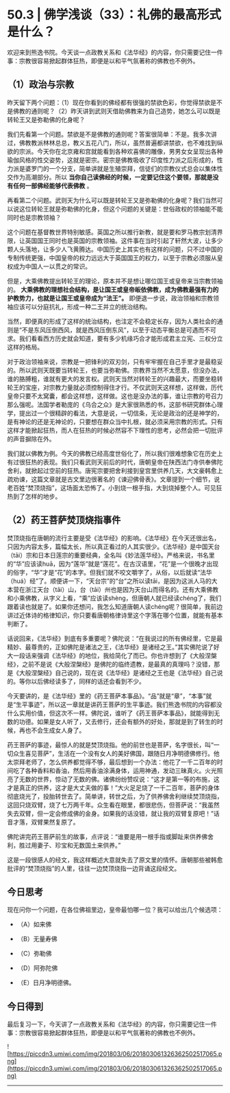 # 50.3 | 佛学浅谈（33）：礼佛的最高形式是什么？

欢迎来到熊逸书院。今天谈一点政教关系和《法华经》的内容，你只需要记住一件事：宗教很容易掀起群体狂热，即便是以和平气氛著称的佛教也不例外。

## （1）政治与宗教

昨天留下两个问题：（1）现在你看到的佛经都有很强的禁欲色彩，你觉得禁欲是不是佛教的通则呢？（2）昨天讲到武则天借助佛教来为自己造势，她怎么可以既是转轮王又是弥勒佛的化身呢？

我们先看第一个问题。禁欲是不是佛教的通则呢？答案很简单：不是。我多次讲过，佛教教派林林总总，教义五花八门，所以，虽然普遍都讲禁欲，也不难找到纵欲的宗派。今天你在北京雍和宫就能看到各种欢喜佛的雕像，男男女女呈现出各种瑜伽风格的性交姿势，这就是密宗。密宗是佛教吸收了印度性力派之后形成的，性力派是婆罗门的一个分支，简单讲就是生殖崇拜，信徒们的宗教仪式总会以集体性交作为高潮部分。所以 **当你自己读佛经的时候，一定要记住这个要领，那就是没有任何一部佛经能够代表佛教** 。

再看第二个问题。武则天为什么可以既是转轮王又是弥勒佛的化身呢？我们当然可以说这位转轮王就是弥勒佛的化身，但这个问题的关键是：世俗政权的领袖能不能同时也是宗教领袖？

这个问题在基督教世界特别敏感。英国之所以推行新教，就是要和罗马教宗划清界限，让英国国王同时也是英国的宗教领袖。这件事在当时引起了轩然大波，让多少颗人头落地，让多少人飞黄腾达。中国历史上其实也有这样的问题，只不过中国的专制传统更强，中国皇帝的权力远远大于英国国王的权力，以至于宗教必须服从皇权成为中国人一以贯之的常识。

但是，大乘佛教提出转轮王的理论，原本并不是想让哪位国王或皇帝来当宗教领袖的。 **大乘佛教的理想社会结构，是让国王或皇帝皈依佛教，成为佛教最强有力的护教势力，也就是让国王或皇帝成为“法王”。** 即便退一步说，政治领袖和宗教领袖应该可以分庭抗礼，形成一种二王并立的统治结构。

当然，即便真的形成了这样的统治结构，也注定不会稳定长存，因为人类社会的通则是“不是东风压倒西风，就是西风压倒东风”，以至于动态平衡总是可遇而不可求。我们看看西方历史就会知道，要有多少机缘巧合才能形成君主立宪、三权分立这样的格局。

对于政治领袖来说，宗教是一把锋利的双刃剑，只有牢牢握在自己手里才是最稳妥的。所以武则天既要当转轮王，也要当弥勒佛。宗教界当然不太愿意，但没办法，谁的胳膊粗，谁就有更大的发言权。武则天当然对转轮王的兴趣最大，而要坐稳转轮王的宝座，对宗教力量就必须控制得住才行。不仅武则天这样想，这样做，历代皇帝只要不太窝囊，都会这样想，这样做。这也是没办法的事，谁让宗教的号召力那么强呢。法国学者勒庞的《乌合之众》是大家很熟悉的书，这部书研究群体心理学，提出过一个很精辟的看法，大意是说，一切信条，无论是政治的还是神学的，是有神论的还是无神论的，只要想在群众当中扎根，就必须采用宗教的形式。只有这样才能掀起狂热，而人在狂热的时候必然容不下理性的思考，必然会把一切批评的声音摒除在外。

我们就以佛教为例。今天的佛教已经高度世俗化了，所以我们很难想象它在历史上有过很狂热的表现。我们只看武则天前后的时代，唐朝皇帝在陕西法门寺供奉佛陀舍利，就掀起过空前的狂热。唐宪宗要把舍利接到皇宫里供养几天，大文豪韩愈上疏劝谏，这篇文章就是古文里边很著名的《谏迎佛骨表》。文章提到一个细节，说老百姓“焚顶烧指”，这场面太恐怖了。小到烧一根手指，大到烧掉整个人。可见狂热到了怎样的地步。

## （2）药王菩萨焚顶烧指事件

焚顶烧指在唐朝的流行主要是受《法华经》的影响。《法华经》在今天还很出名，只因为内容太多，篇幅太长，所以真正看过的人其实很少。《法华经》是中国天台（tāi）宗和日本日莲宗的重要经典，全名叫《妙法莲华经》。严格来说，书名里的“华”应该读huā，因为“莲华”就是“莲花”。在古汉语里，“花”是一个很晚才出现的俗字，“华”才是“花”的本字。但我们就不咬文嚼字了，从俗，以后就读“法华（huá）经”了。顺便讲一下，“天台宗”的“台”之所以读tāi，是因为这派人马的大本营在浙江天台（tāi）山，台（tāi）州也是因为天台山而得名的。还有大乘佛教和小乘佛教，从字义上看，“乘”应该读shèng，但唐朝人就已经读chéng了，我们跟着读也就是了。如果你还想问，我怎么知道唐朝人读chéng呢？很简单，我前边讲过近体诗的格律知识，你只要看唐朝格律诗里这个字落在哪个位置，就能有基本判断了。

话说回来，《法华经》到底有多重要呢？佛陀说：“在我说过的所有佛经里，它是最精妙、最尊贵的，正如佛陀是诸法之王，《法华经》是诸经之王。”其实佛陀说了好大一段话来强调《法华经》的地位，我给简化了而已。你也许想到了《大般涅槃经》，之前不是说《大般涅槃经》是佛陀的临终遗教，是最真的真理吗？没错，那是《大般涅槃经》自己说的，现在说《法华经》是诸经之王也是《法华经》自己说的。等你以后佛经读多了，同样的话还会看到不少。

今天要讲的，是《法华经》里的《药王菩萨本事品》。“品”就是“章”，“本事”就是“生平事迹”，所以这一章就是讲药王菩萨的生平事迹。我们熊逸书院的内容都没什么实用价值，但这次不一样。佛陀说，谁听了《药王菩萨本事品》，就能得到无数的功德。如果是女人听了，又去修行，还会有额外的好处，那就是到了转生的时候，再也不会生成女人身了。

药王菩萨的事迹，最惊人的就是焚顶烧指。他的前世也是菩萨，名字很长，叫“一切众生喜见菩萨”，生活在一个没有女人的美好佛国，跟随日月净明德佛修行。他太崇拜老师了，怎么供养都觉得不够，最后想到一个办法：他花了一千二百年的时间吃了各种香料和香油，然后用香油涂满身体，运用神通，发动三昧真火。火光照亮了无数的世界，惊动了无数的佛。诸佛纷纷赞叹说：“这才是第一等的布施，这才是真正的供养，这才是大丈夫做的事！”大火足足烧了一千二百年，菩萨的身体彻底烧光了，投胎转世去了。简单讲，转世之后，为了供养佛舍利继续焚顶烧指，这回只烧双臂，烧了七万两千年。众生看在眼里，都很悲伤，但菩萨说：“我虽然失去双臂，但一定会修成佛的金身。如果我的话没错，就让我的双臂复原吧！”话音才落，双臂果然复原了。

佛陀讲完药王菩萨前生的故事，点评说：“谁要是用一根手指或脚趾来供养佛舍利，胜过用妻子、珍宝和无数国土来供养。”

这是一段很感人的经文，我这样概述大意就失去了原文里的情怀。唐朝那些被韩愈批评的“焚顶烧指”的人里，往往一边焚顶烧指一边背诵这段经文。

## 今日思考

现在问你一个问题，在各位佛祖里边，皇帝最怕哪一位？我可以给出几个候选项：

* （A）如来佛

* （B）无量寿佛

* （C）弥勒佛

* （D）阿弥陀佛

* （E）日月净明德佛。

## 今日得到

最后复习一下，今天讲了一点政教关系和《法华经》的内容，你只需要记住一件事：宗教很容易掀起群体狂热，即便是以和平气氛著称的佛教也不例外。

![https://piccdn3.umiwi.com/img/201803/06/201803061326362502517065.png](https://piccdn3.umiwi.com/img/201803/06/201803061326362502517065.png)

---
